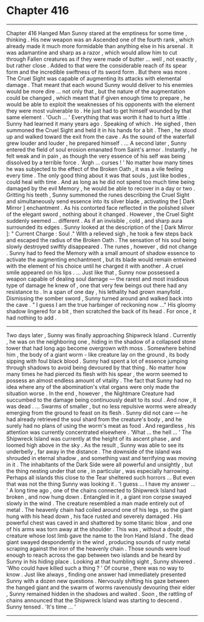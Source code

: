 
# Chapter 416


---

Chapter 416 Hanged Man
Sunny stared at the emptiness for some time , thinking .
His new weapon was an Ascended one of the fourth rank , which already made it much more formidable than anything else in his arsenal . It was adamantine and sharp as a razor , which would allow him to cut through Fallen creatures as if they were made of butter … well , not exactly , but rather close . Added to that were the considerable reach of its spear form and the incredible swiftness of its sword form .
But there was more .
The Cruel Sight was capable of augmenting its attacks with elemental damage . That meant that each wound Sunny would deliver to his enemies would be more dire … not only that , but the nature of the augmentation could be changed , which meant that if given enough time to prepare , he would be able to exploit the weaknesses of his opponents with the element they were most vulnerable to .
He just had to get himself wounded by that same element .
'Ouch ... '
Everything that was worth it had to hurt a little . Sunny had learned it many years ago .
Speaking of which .
He sighed , then summoned the Cruel Sight and held it in his hands for a bit . Then , he stood up and walked toward the exit from the cave .
As the sound of the waterfall grew louder and louder , he prepared himself .
… A second later , Sunny entered the field of soul erosion emanated from Saint's armor . Instantly , he felt weak and in pain , as though the very essence of his self was being dissolved by a terrible force .
'Argh … curses ! '
No matter how many times he was subjected to the effect of the Broken Oath , it was a vile feeling every time . The only good thing about it was that souls , just like bodies , could heal with time . And as long as he did not spend too much time being damaged by the evil Memory , he would be able to recover in a day or two .
Gritting his teeth , Sunny summoned the runes describing the Cruel Sight and simultaneously send essence into its silver blade , activating the [ Dark Mirror ] enchantment .
As his contorted face reflected in the polished silver of the elegant sword , nothing about it changed . However , the Cruel Sight suddenly seemed … different . As if an invisible , cold , and sharp aura surrounded its edges .
Sunny looked at the description of the [ Dark Mirror ]:
" Current Charge : Soul ."
With a relieved sigh , he took a few steps back and escaped the radius of the Broken Oath . The sensation of his soul being slowly destroyed swiftly disappeared .
The runes , however , did not change .
Sunny had to feed the Memory with a small amount of shadow essence to activate the augmenting enchantment , but its blade would remain entwined with the element of his choice until he charged it with another .
A cruel smile appeared on his lips .
… Just like that , Sunny now possessed a weapon capable of dealing soul damage — the rarest and most insidious type of damage he knew of , one that very few beings out there had any resistance to .
In a span of one day , his lethality had grown manyfold .
Dismissing the somber sword , Sunny turned around and walked back into the cave .
" I guess I am the true harbinger of reckoning now …"
His gloomy shadow lingered for a bit , then scratched the back of its head .
For once , it had nothing to add .
***
Two days later , Sunny was finally approaching Shipwreck Island . Currently , he was on the neighboring one , hiding in the shadow of a collapsed stone tower that had long ago become overgrown with moss . Somewhere behind him , the body of a giant worm - like creature lay on the ground , its body sipping with foul black blood .
Sunny had spent a lot of essence jumping through shadows to avoid being devoured by that thing . No matter how many times he had pierced its flesh with his spear , the worm seemed to possess an almost endless amount of vitality . The fact that Sunny had no idea where any of the abomination's vital organs were only made the situation worse .
In the end , however , the Nightmare Creature had succumbed to the damage being continuously dealt to its soul . And now , it was dead .
… Swarms of smaller , but no less repulsive worms were already emerging from the ground to feast on its flesh . Sunny did not care — he had already retrieved the soul shard from the creature's body , and he surely had no plans of using the worm's meat as food .
And regardless , his attention was currently concentrated elsewhere .
'What … the hell … '
The Shipwreck Island was currently at the height of its ascent phase , and loomed high above in the sky . As the result , Sunny was able to see its underbelly , far away in the distance .
The downside of the island was shrouded in eternal shadow , and something vast and terrifying was moving in it . The inhabitants of the Dark Side were all powerful and unsightly , but the thing nesting under that one , in particular , was especially harrowing . Perhaps all islands this close to the Tear sheltered such horrors …
But even that was not the thing Sunny was looking it .
'I guess … I have my answer … '
A long time ago , one of the chains connected to Shipwreck Island had broken , and now hung down . Entangled in it , a giant iron corpse swayed slowly in the wind .
The creature resembled a man made entirely out of metal . The heavenly chain had coiled around one of his legs , so the giant hung with his head down , his face rusted and severely damaged . His powerful chest was caved in and shattered by some titanic blow , and one of his arms was torn away at the shoulder .
This was , without a doubt , the creature whose lost limb gave the name to the Iron Hand Island .
The dead giant swayed despondently in the wind , producing sounds of rusty metal scraping against the iron of the heavenly chain . Those sounds were loud enough to reach across the gap between two islands and be heard by Sunny in his hiding place .
Looking at that humbling sight , Sunny shivered .
'Who could have killed such a thing ? '
Of course , there was no way to know . Just like always , finding one answer had immediately presented Sunny with a dozen new questions .
Nervously shifting his gaze between the hanged giant and the swarm of worms ravenously devouring their elder , Sunny remained hidden in the shadows and waited .
Soon , the rattling of chains announced that the Shipwreck Island was starting to descend .
Sunny tensed .
'It's time ... '

---

